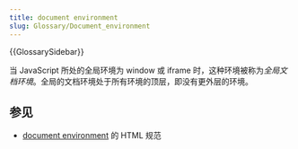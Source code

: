 ```yaml
---
title: document environment
slug: Glossary/Document_environment
---
```


{{GlossarySidebar}}

当 JavaScript 所处的全局环境为 window 或 iframe 时，这种环境被称为*全局文档环境*。全局的文档环境处于所有环境的顶层，即没有更外层的环境。

## 参见

- [document environment](https://html.spec.whatwg.org/multipage/webappapis.html#document-environment) 的 HTML 规范
